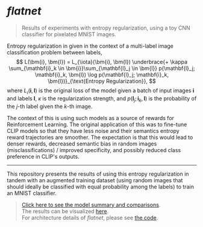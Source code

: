 # *flatnet*

> Results of experiments with entropy regularization, using a toy CNN classifier for pixelated MNIST images.  

Entropy regularization in given in the context of a multi-label image classification problem between labels,
$$
    L(\bm{i}, \bm{l}) = L_{\iota}(\bm{i}, \bm{l}) \underbrace{+ \kappa \sum_{\mathbf{i}_k \in \bm{i}}\sum_{\mathbf{l}_j \in \bm{l}} p(\mathbf{l}_j; \mathbf{i}_k, \bm{l}) \log p(\mathbf{l}_j; \mathbf{i}_k, \bm{l})}_{\text{Entropy Regularization}},
$$
where $L_{\iota}(\bm{i}, \bm{l})$ is the original loss of the model given a batch of input images $\bm{i}$ and labels $\bm{l}$, $\kappa$ is the regularization strength, and $p(\mathbf{l}_j; \mathbf{i}_k, \bm{l})$ is the probability of the $j$-th label given the $k$-th image.

The context of this is using such models as a source of rewards for Reinforcement Learning.
The original application of this was to fine-tune CLIP models so that they have less noise and their semantics entropy reward trajectories are smoother.
The expectation is that this would lead to denser rewards, decreased semantic bias in random images (misclassifications) / improved specificity, and possibly reduced class preference in CLIP's outputs.

---

This repository presents the results of using this entropy regularization in tandem with an augmented training dataset (using random images that should ideally be classified with equal probability among the labels) to train an MNIST classifier.

> [Click here to see the model summary and comparisons](./info/Flatnet%20Models%20Summary.md).  
> The results can be visualized [here](https://www.sharecanvas.io/p/flatnet).  
> For architecture details of *flatnet*, please see [the code](./flatnet.py).
